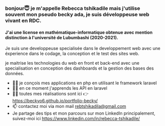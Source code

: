 <h3> bonjour😇 je m'appelle Rebecca tshikadile mais j'utilise souvent mon pseudo becky ada, 
je suis développeuse web vivant en RDC. </h3>

<h4> J'ai une license en mathématique-informatique obtenue avec mention distinction 
à l'université de Lubumbashi (2020-2021).</h4>

Je suis une developpeuse specialisée dans le developpement web avec une éxperience dans le codage,
 la conception et le test des sites web.

je maitrise les technologies du web en front et back-end 
avec une specialisation en conception des dashboards et la gestion des bases des données.

- 👩‍💻 je conçois mes applications en php en utilisant le framework laravel 
- 👩‍💻 en ce moment j'apprends les API en laravel 
- 👩‍💻 toutes mes réalisations sont ici 👉 https://beckyo6.github.io/portfolio-becky/
- 📫 contactez moi via mon mail rebtshikadila@gmail.com
- Je partage des tips et mon parcours sur mon LinkedIn principalement, suivez-moi ici https://www.linkedin.com/in/rebecca-tshikadile/

